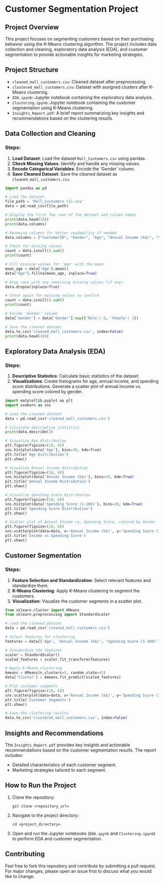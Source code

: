 # Customer Segmentation Project

## Project Overview

This project focuses on segmenting customers based on their purchasing behavior using the K-Means clustering algorithm. The project includes data collection and cleaning, exploratory data analysis (EDA), and customer segmentation to provide actionable insights for marketing strategies.

## Project Structure

- `cleaned_mall_customers.csv`: Cleaned dataset after preprocessing.
- `clustered_mall_customers.csv`: Dataset with assigned clusters after K-Means clustering.
- `EDA.ipynb`: Jupyter notebook containing the exploratory data analysis.
- `Clustering.ipynb`: Jupyter notebook containing the customer segmentation using K-Means clustering.
- `Insights_Report.pdf`: A brief report summarizing key insights and recommendations based on the clustering results.

## Data Collection and Cleaning

### Steps:
1. **Load Dataset**: Load the dataset `Mall_Customers.csv` using pandas.
2. **Check Missing Values**: Identify and handle any missing values.
3. **Encode Categorical Variables**: Encode the 'Gender' column.
4. **Save Cleaned Dataset**: Save the cleaned dataset as `cleaned_mall_customers.csv`.

```python
import pandas as pd

# Load the dataset
file_path = 'Mall_Customers (1).csv'
data = pd.read_csv(file_path)

# Display the first few rows of the dataset and column names
print(data.head(10))
print(data.columns)

# Renaming columns for better readability if needed
data.columns = ["CustomerID", "Gender", "Age", "Annual Income (k$)", "Spending Score (1-100)"]

# Check for missing values
count = data.isnull().sum()
print(count)

# Fill missing values for 'Age' with the mean
mean_age = data['Age'].mean()
data["Age"].fillna(mean_age, inplace=True)

# Drop rows with any remaining missing values (if any)
data.dropna(inplace=True)

# Check again for missing values to confirm
count = data.isnull().sum()
print(count)

# Encode 'Gender' column
data['Gender'] = data['Gender'].map({'Male': 0, 'Female': 1})

# Save the cleaned dataset
data.to_csv('cleaned_mall_customers.csv', index=False)
print(data.head(10))
```

## Exploratory Data Analysis (EDA)

### Steps:
1. **Descriptive Statistics**: Calculate basic statistics of the dataset.
2. **Visualizations**: Create histograms for age, annual income, and spending score distributions. Generate a scatter plot of annual income vs. spending score colored by gender.

```python
import matplotlib.pyplot as plt
import seaborn as sns

# Load the cleaned dataset
data = pd.read_csv('cleaned_mall_customers.csv')

# Calculate descriptive statistics
print(data.describe())

# Visualize Age distribution
plt.figure(figsize=(10, 6))
sns.histplot(data['Age'], bins=30, kde=True)
plt.title('Age Distribution')
plt.show()

# Visualize Annual Income distribution
plt.figure(figsize=(10, 6))
sns.histplot(data['Annual Income (k$)'], bins=30, kde=True)
plt.title('Annual Income Distribution')
plt.show()

# Visualize Spending Score distribution
plt.figure(figsize=(10, 6))
sns.histplot(data['Spending Score (1-100)'], bins=30, kde=True)
plt.title('Spending Score Distribution')
plt.show()

# Scatter plot of Annual Income vs. Spending Score, colored by Gender
plt.figure(figsize=(10, 6))
sns.scatterplot(data=data, x='Annual Income (k$)', y='Spending Score (1-100)', hue='Gender')
plt.title('Income vs Spending Score')
plt.show()
```

## Customer Segmentation

### Steps:
1. **Feature Selection and Standardization**: Select relevant features and standardize them.
2. **K-Means Clustering**: Apply K-Means clustering to segment the customers.
3. **Visualization**: Visualize the customer segments in a scatter plot.

```python
from sklearn.cluster import KMeans
from sklearn.preprocessing import StandardScaler

# Load the cleaned dataset
data = pd.read_csv('cleaned_mall_customers.csv')

# Select features for clustering
features = data[['Age', 'Annual Income (k$)', 'Spending Score (1-100)']]

# Standardize the features
scaler = StandardScaler()
scaled_features = scaler.fit_transform(features)

# Apply K-Means clustering
kmeans = KMeans(n_clusters=5, random_state=42)
data['Cluster'] = kmeans.fit_predict(scaled_features)

# Plot customer segments
plt.figure(figsize=(10, 6))
sns.scatterplot(data=data, x='Annual Income (k$)', y='Spending Score (1-100)', hue='Cluster', palette='viridis')
plt.title('Customer Segments')
plt.show()

# Save the clustering results
data.to_csv('clustered_mall_customers.csv', index=False)
```

## Insights and Recommendations

The `Insights_Report.pdf` provides key insights and actionable recommendations based on the customer segmentation results. The report includes:
- Detailed characteristics of each customer segment.
- Marketing strategies tailored to each segment.

## How to Run the Project

1. Clone the repository:
   ```
   git clone <repository_url>
   ```
2. Navigate to the project directory:
   ```
   cd <project_directory>
   ```
3. Open and run the Jupyter notebooks (`EDA.ipynb` and `Clustering.ipynb`) to perform EDA and customer segmentation.

## Contributing

Feel free to fork this repository and contribute by submitting a pull request. For major changes, please open an issue first to discuss what you would like to change.

